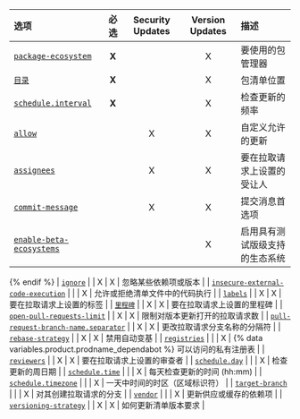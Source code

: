 | 选项                                                                                                                                                                               |  必选   | Security Updates | Version Updates | 描述                                                                  |
|:-------------------------------------------------------------------------------------------------------------------------------------------------------------------------------- |:-----:|:----------------:|:---------------:|:------------------------------------------------------------------- |
| [`package-ecosystem`](/code-security/dependabot/dependabot-version-updates/configuration-options-for-the-dependabot.yml-file#package-ecosystem)                                  | **X** |                  |        X        | 要使用的包管理器                                                            |
| [`目录`](/code-security/dependabot/dependabot-version-updates/configuration-options-for-the-dependabot.yml-file#directory)                                                         | **X** |                  |        X        | 包清单位置                                                               |
| [`schedule.interval`](/code-security/dependabot/dependabot-version-updates/configuration-options-for-the-dependabot.yml-file#scheduleinterval)                                   | **X** |                  |        X        | 检查更新的频率                                                             |
| [`allow`](/code-security/dependabot/dependabot-version-updates/configuration-options-for-the-dependabot.yml-file#allow)                                                          |       |        X         |        X        | 自定义允许的更新                                                            |
| [`assignees`](/code-security/dependabot/dependabot-version-updates/configuration-options-for-the-dependabot.yml-file#assignees)                                                  |       |        X         |        X        | 要在拉取请求上设置的受让人                                                       |
| [`commit-message`](/code-security/dependabot/dependabot-version-updates/configuration-options-for-the-dependabot.yml-file#commit-message)                                        |       |        X         |        X        | 提交消息首选项                  |{% ifversion fpt or ghec or ghes > 3.4 %}
| [`enable-beta-ecosystems`](/code-security/dependabot/dependabot-version-updates/configuration-options-for-the-dependabot.yml-file#enable-beta-ecosystems)                        |       |                  |        X        | 启用具有测试版级支持的生态系统
{% endif %}
| [`ignore`](/code-security/dependabot/dependabot-version-updates/configuration-options-for-the-dependabot.yml-file#ignore)                                                        |       |        X         |        X        | 忽略某些依赖项或版本                                                          |
| [`insecure-external-code-execution`](/code-security/dependabot/dependabot-version-updates/configuration-options-for-the-dependabot.yml-file#insecure-external-code-execution)    |       |                  |        X        | 允许或拒绝清单文件中的代码执行                                                     |
| [`labels`](/code-security/dependabot/dependabot-version-updates/configuration-options-for-the-dependabot.yml-file#labels)                                                        |       |        X         |        X        | 要在拉取请求上设置的标签                                                        |
| [`里程碑`](/code-security/dependabot/dependabot-version-updates/configuration-options-for-the-dependabot.yml-file#milestone)                                                        |       |        X         |        X        | 要在拉取请求上设置的里程碑                                                       |
| [`open-pull-requests-limit`](#open-pull-requests-limit)                                                                                                                          |       |        X         |        X        | 限制对版本更新打开的拉取请求数                                                     |
| [`pull-request-branch-name.separator`](/code-security/dependabot/dependabot-version-updates/configuration-options-for-the-dependabot.yml-file#pull-request-branch-nameseparator) |       |        X         |        X        | 更改拉取请求分支名称的分隔符                                                      |
| [`rebase-strategy`](/code-security/dependabot/dependabot-version-updates/configuration-options-for-the-dependabot.yml-file#rebase-strategy)                                      |       |        X         |        X        | 禁用自动变基                                                              |
| [`registries`](/code-security/dependabot/dependabot-version-updates/configuration-options-for-the-dependabot.yml-file#registries)                                                |       |                  |        X        | {% data variables.product.prodname_dependabot %} 可以访问的私有注册表         |
| [`reviewers`](/code-security/dependabot/dependabot-version-updates/configuration-options-for-the-dependabot.yml-file#reviewers)                                                  |       |        X         |        X        | 要在拉取请求上设置的审查者                                                       |
| [`schedule.day`](/code-security/dependabot/dependabot-version-updates/configuration-options-for-the-dependabot.yml-file#scheduleday)                                             |       |                  |        X        | 检查更新的周日期                                                            |
| [`schedule.time`](/code-security/dependabot/dependabot-version-updates/configuration-options-for-the-dependabot.yml-file#scheduletime)                                           |       |                  |        X        | 每天检查更新的时间 (hh:mm)                                                   |
| [`schedule.timezone`](/code-security/dependabot/dependabot-version-updates/configuration-options-for-the-dependabot.yml-file#scheduletimezone)                                   |       |                  |        X        | 一天中时间的时区（区域标识符）                                                     |
| [`target-branch`](/code-security/dependabot/dependabot-version-updates/configuration-options-for-the-dependabot.yml-file#target-branch)                                          |       |                  |        X        | 对其创建拉取请求的分支                                                         |
| [`vendor`](/code-security/dependabot/dependabot-version-updates/configuration-options-for-the-dependabot.yml-file#vendor)                                                        |       |                  |        X        | 更新供应或缓存的依赖项                                                         |
| [`versioning-strategy`](/code-security/dependabot/dependabot-version-updates/configuration-options-for-the-dependabot.yml-file#versioning-strategy)                              |       |        X         |        X        | 如何更新清单版本要求                                                          |
